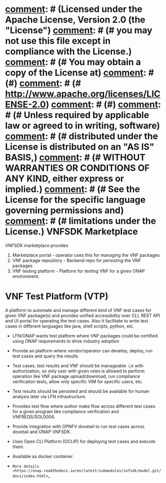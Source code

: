 [comment]: # (# Copyright 2018 Huawei Technologies Co., Ltd.)
[comment]: # (# )
[comment]: # (Licensed under the Apache License, Version 2.0 (the "License")
[comment]: # (# you may not use this file except in compliance with the License.)
[comment]: # (# You may obtain a copy of the License at)
[comment]: # (#)
[comment]: # (#     http://www.apache.org/licenses/LICENSE-2.0)
[comment]: # (#)
[comment]: # (# Unless required by applicable law or agreed to in writing, software)
[comment]: # (# distributed under the License is distributed on an "AS IS" BASIS,)
[comment]: # (# WITHOUT WARRANTIES OR CONDITIONS OF ANY KIND, either express or implied.)
[comment]: # (# See the License for the specific language governing permissions and)
[comment]: # (# limitations under the License.)
VNFSDK Marketplace
==================

VNFSDK marketplace provides

 1. Marketplace portal - operator uses this for managing the VNF packages
 2. VNF package repository - Backend repo for persisting the VNF packages
 3. VNF testing platform - Platform for testing VNF for a given ONAP environment.

VNF Test Platform (VTP)
=======================
A platform to automate and manage different kind of VNF test cases for given VNF package(s) and provides unified accessibility over CLI, REST API and  UI portal for operating the test cases. Also it facilitate to write test cases in different languages like java,  shell scripts, python, etc.

- LFN/ONAP wants test platform where VNF packages could be certified using ONAP requirements to drive industry adoption
- Provide an platform where vendor/operator can develop, deploy, run test cases and query the results
- Test cases, test results and VNF should be manageable .i,e with authorization, so only user with given roles is allowed to perform operation like VNF package upload/download, run compliance verification tests, allow only specific VIM for specific users, etc.
- Test results should be persisted and should be available for human analysis later via LFN infrastructure.
- Provides test flow where author make flow across different test cases for a given program like compliance verification and  VNFREQS/SOL0004.
- Provide integration with OPNFV dovetail to run test cases across dovetail and ONAP VNFSDK.
- Uses Open CLI Platform (OCLIP) for deploying test cases and execute them.
- Available as docker container.


- `More details <https://onap.readthedocs.io/en/latest/submodules/vnfsdk/model.git/docs/index.html>`_